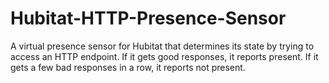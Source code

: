 # Hubitat-HTTP-Presence-Sensor
A virtual presence sensor for Hubitat that determines its state by trying to access an HTTP endpoint.  If it gets good responses, it reports present.  If it gets a few bad responses in a row, it reports not present.
